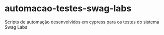 # automacao-testes-swag-labs
Scripts de automação desenvolvidos em cypress para os testes do sistema Swag Labs
